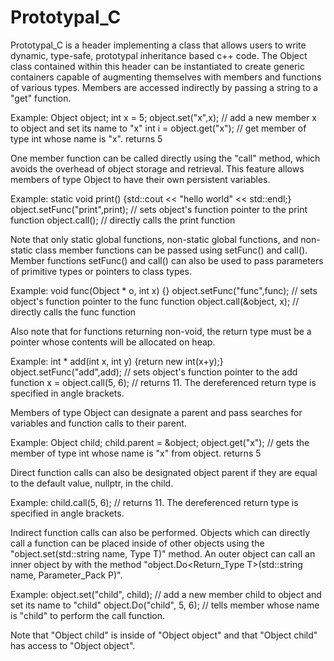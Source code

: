 Prototypal_C
============

Prototypal_C is a header implementing a class that allows users to write dynamic, type-safe, prototypal inheritance based c++ code. The Object class contained within this header can be instantiated to create generic containers capable of augmenting themselves with members and functions of various types. Members are accessed indirectly by passing a string to a "get" function. 

Example: 
  Object object;
  int x = 5;
  object.set("x",x);              // add a new member x to object and set its name to "x"
  int i = object.get<int>("x");   // get member of type int whose name is "x". returns 5



One member function can be called directly using the "call" method, which avoids the overhead of object storage and retrieval. This feature allows members of type Object to have their own persistent variables.

Example:
  static void print() {std::cout << "hello world" << std::endl;} 
  object.setFunc("print",print);  // sets object's function pointer to the print function
  object.call();                  // directly calls the print function 



Note that only static global functions, non-static global functions, and non-static class member functions can be passed using setFunc() and call(). Member functions setFunc() and call() can also be used to pass parameters of primitive types or pointers to class types. 

Example:
  void func(Object * o, int x) {} 
  object.setFunc("func",func);    // sets object's function pointer to the func function
  object.call(&object, x);        // directly calls the func function
  
  
  
Also note that for functions returning non-void, the return type must be a pointer whose contents will be allocated on heap.

Example:
  int * add(int x, int y) {return new int(x+y);}
  object.setFunc("add",add);      // sets object's function pointer to the add function
  x = object.call<int>(5, 6);     // returns 11. The dereferenced return type is specified in angle brackets.



Members of type Object can designate a parent and pass searches for variables and function calls to their parent.

Example:
  Object child;
  child.parent = &object;
  object.get<int>("x");           // gets the member of type int whose name is "x" from object. returns 5
  
  
  
Direct function calls can also be designated object parent if they are equal to the default value, nullptr, in the child.

Example:
  child.call<int>(5, 6);          // returns 11. The dereferenced return type is specified in angle brackets.



Indirect function calls can also be performed. Objects which can directly call a function can be placed inside of other objects using the "object.set(std::string name, Type T)" method. An outer object can call an inner object by with the method "object.Do<Return_Type T>(std::string name, Parameter_Pack P)". 

Example:
  object.set("child", child);     // add a new member child to object and set its name to "child" 
  object.Do<int>("child", 5, 6);  // tells member whose name is "child" to perform the call function. 
  
  
  
  Note that "Object child" is inside of "Object object" and that "Object child" has access to "Object object".
